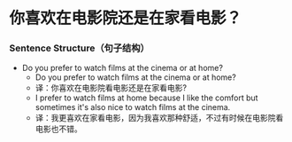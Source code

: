 # 你喜欢在电影院还是在家看电影？

### Sentence Structure（句子结构）

- Do you prefer to watch films at the cinema or at home?
  - Do you prefer to watch films at the cinema or at home?
  - 译：你喜欢在电影院看电影还是在家看电影?
  - I prefer to watch films at home because I like the comfort but sometimes it's also nice to watch films at the cinema.
  - 译：我更喜欢在家看电影，因为我喜欢那种舒适，不过有时候在电影院看电影也不错。

